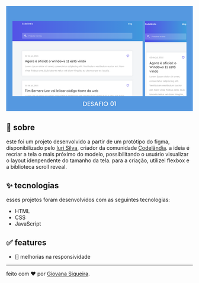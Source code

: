 ![image](assets/blog-codelandia.png)

## 🌈 sobre

este foi um projeto desenvolvido a partir de um protótipo do figma, disponibilizado pelo [Iuri Silva](https://github.com/iuricode/), criador da comunidade [Codelândia](https://discord.com/invite/QevDJqCzaY). a ideia é recriar a tela o mais próximo do modelo, possibilitando o usuário visualizar o layout idenpendente do tamanho da tela.
para a criação, utilizei flexbox e a biblioteca scroll reveal. 

## ✨ tecnologias

esses projetos foram desenvolvidos com as seguintes tecnologias:

- HTML
- CSS
- JavaScript

## ✅ features

- [] melhorias na responsividade

---

feito com ❤️ por [Giovana Siqueira](https://www.linkedin.com/in/giovana--siqueira/).
